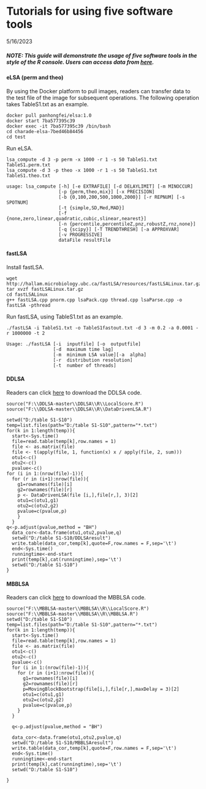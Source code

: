 Tutorials for using five software tools
===
5/16/2023

##### NOTE: This guide will demonstrate the usage of five software tools in the style of the R console. Users can access data from [here](https://github.com/labxscut/lsareview).

#### eLSA (perm and theo)

By using the Docker platform to pull images, readers can transfer data to the test file of the image for subsequent operations. The following operation takes TableS1.txt as an example.

```
docker pull panhongfei/elsa:1.0
docker start 7ba577395c39
docker exec -it 7ba577395c39 /bin/bash  
cd charade-elsa-7bed46b84456  
cd test
```
Run eLSA.
```
lsa_compute -d 3 -p perm -x 1000 -r 1 -s 50 TableS1.txt TableS1.perm.txt 
lsa_compute -d 3 -p theo -x 1000 -r 1 -s 50 TableS1.txt TableS1.theo.txt
```

```
usage: lsa_compute [-h] [-e EXTRAFILE] [-d DELAYLIMIT] [-m MINOCCUR]
                   [-p {perm,theo,mix}] [-x PRECISION]
                   [-b {0,100,200,500,1000,2000}] [-r REPNUM] [-s SPOTNUM]
                   [-t {simple,SD,Med,MAD}]
                   [-f {none,zero,linear,quadratic,cubic,slinear,nearest}]
                   [-n {percentile,percentileZ,pnz,robustZ,rnz,none}]
                   [-q {scipy}] [-T TRENDTHRESH] [-a APPROXVAR]
                   [-v PROGRESSIVE]
                   dataFile resultFile
```

#### fastLSA

Install fastLSA.

```
wget http://hallam.microbiology.ubc.ca/fastLSA/resources/fastLSALinux.tar.gz
tar xvzf fastLSALinux.tar.gz
cd fastLSALinux
g++ fastLSA.cpp pnorm.cpp lsaPack.cpp thread.cpp lsaParse.cpp -o fastLSA -pthread
```
Run fastLSA, using TableS1.txt as an example.
```
./fastLSA -i TableS1.txt -o TableS1fastout.txt -d 3 -m 0.2 -a 0.0001 -r 1000000 -t 2
```
```
Usage: ./fastLSA [-i  inputfile] [-o  outputfile] 
                 [-d  maximum time lag] 
                 [-m  minimum LSA value][-a  alpha] 
                 [-r  distribution resolution]
                 [-t  number of threads]
```

#### DDLSA

Readers can click [here](https://github.com/BlueStamford/DDLSA) to download the DDLSA code.

```
source("F:\\DDLSA-master\\DDLSA\\R\\LocalScore.R")
source("F:\\DDLSA-master\\DDLSA\\R\\DataDrivenLSA.R")

setwd("D:/table S1-S10")
temp=list.files(path="D:/table S1-S10",pattern="*.txt")
for(k in 1:length(temp)){
  start<-Sys.time()
  file=read.table(temp[k],row.names = 1)
  file <- as.matrix(file) 
  file <- t(apply(file, 1, function(x) x / apply(file, 2, sum)))
  otu1<-c()
  otu2<-c()
  pvalue<-c()
for (i in 1:(nrow(file)-1)){
  for (r in (i+1):nrow(file)){
    g1=rownames(file)[i]
    g2=rownames(file)[r]
    p <- DataDrivenLSA(file [i,],file[r,], 3)[2] 
    otu1=c(otu1,g1)
    otu2=c(otu2,g2)
    pvalue=c(pvalue,p)
    } 
  } 
q<-p.adjust(pvalue,method = "BH")
  data_cor<-data.frame(otu1,otu2,pvalue,q)
  setwd("D:/table S1-S10/DDLSAresult")
  write.table(data_cor,temp[k],quote=F,row.names = F,sep='\t')
  end<-Sys.time()
  runningtime<-end-start
  print(temp[k],cat(runningtime),sep='\t')
  setwd("D:/table S1-S10") 
}

```

#### MBBLSA

Readers can click [here]( https://github.com/BlueStamford/MBBLSA) to download the MBBLSA code.
```
source("F:\\MBBLSA-master\\MBBLSA\\R\\LocalScore.R")
source("F:\\MBBLSA-master\\MBBLSA\\R\\MBBLSA.R")
setwd("D:/table S1-S10")
temp=list.files(path="D:/table S1-S10",pattern="*.txt")
for(k in 1:length(temp)){
  start<-Sys.time()
  file=read.table(temp[k],row.names = 1)
  file <- as.matrix(file) 
  otu1<-c()
  otu2<-c()
  pvalue<-c() 
  for (i in 1:(nrow(file)-1)){
    for (r in (i+1):nrow(file)){
      g1=rownames(file)[i]
      g2=rownames(file)[r]
      p=MovingBlockBootstrap(file[i,],file[r,],maxDelay = 3)[2]
      otu1=c(otu1,g1)
      otu2=c(otu2,g2)
      pvalue=c(pvalue,p)
    }
  }
   
  q<-p.adjust(pvalue,method = "BH")
  
  data_cor<-data.frame(otu1,otu2,pvalue,q)
  setwd("D:/table S1-S10/MBBLSAresult")
  write.table(data_cor,temp[k],quote=F,row.names = F,sep='\t')
  end<-Sys.time()
  runningtime<-end-start
  print(temp[k],cat(runningtime),sep='\t')
  setwd("D:/table S1-S10")
  
}
```






